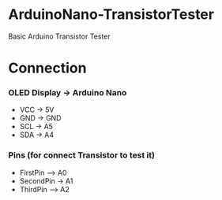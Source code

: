 # ArduinoNano-TransistorTester
Basic Arduino Transistor Tester

# Connection

### OLED Display -> Arduino Nano
- VCC -> 5V
- GND -> GND
- SCL -> A5
- SDA -> A4

### Pins (for connect Transistor to test it)
- FirstPin --> A0
- SecondPin -> A1
- ThirdPin --> A2
